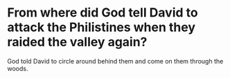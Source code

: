 # From where did God tell David to attack the Philistines when they raided the valley again?

God told David to circle around behind them and come on them through the woods.

